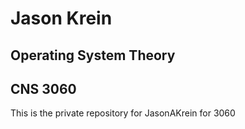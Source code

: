 Jason Krein
===========

Operating System Theory
-----------------------

CNS 3060
--------

This is the private repository for JasonAKrein for 3060